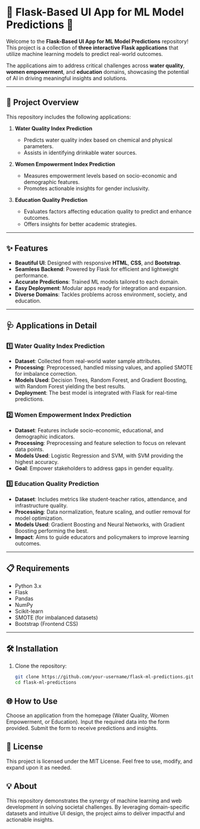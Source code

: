 # 🌟 Flask-Based UI App for ML Model Predictions 🌟  

Welcome to the **Flask-Based UI App for ML Model Predictions** repository! This project is a collection of **three interactive Flask applications** that utilize machine learning models to predict real-world outcomes.  

The applications aim to address critical challenges across **water quality**, **women empowerment**, and **education** domains, showcasing the potential of AI in driving meaningful insights and solutions.  

---

## 🚀 Project Overview  

This repository includes the following applications:  

1. **Water Quality Index Prediction**  
   - Predicts water quality index based on chemical and physical parameters.  
   - Assists in identifying drinkable water sources.  

2. **Women Empowerment Index Prediction**  
   - Measures empowerment levels based on socio-economic and demographic features.  
   - Promotes actionable insights for gender inclusivity.  

3. **Education Quality Prediction**  
   - Evaluates factors affecting education quality to predict and enhance outcomes.  
   - Offers insights for better academic strategies.  

---

## ✨ Features  

- **Beautiful UI**: Designed with responsive **HTML**, **CSS**, and **Bootstrap**.  
- **Seamless Backend**: Powered by Flask for efficient and lightweight performance.  
- **Accurate Predictions**: Trained ML models tailored to each domain.  
- **Easy Deployment**: Modular apps ready for integration and expansion.  
- **Diverse Domains**: Tackles problems across environment, society, and education.  

---

## 🩺 Applications in Detail  

### 1️⃣ **Water Quality Index Prediction**  
   - **Dataset**: Collected from real-world water sample attributes.  
   - **Processing**: Preprocessed, handled missing values, and applied SMOTE for imbalance correction.  
   - **Models Used**: Decision Trees, Random Forest, and Gradient Boosting, with Random Forest yielding the best results.  
   - **Deployment**: The best model is integrated with Flask for real-time predictions.  

### 2️⃣ **Women Empowerment Index Prediction**  
   - **Dataset**: Features include socio-economic, educational, and demographic indicators.  
   - **Processing**: Preprocessing and feature selection to focus on relevant data points.  
   - **Models Used**: Logistic Regression and SVM, with SVM providing the highest accuracy.  
   - **Goal**: Empower stakeholders to address gaps in gender equality.  

### 3️⃣ **Education Quality Prediction**  
   - **Dataset**: Includes metrics like student-teacher ratios, attendance, and infrastructure quality.  
   - **Processing**: Data normalization, feature scaling, and outlier removal for model optimization.  
   - **Models Used**: Gradient Boosting and Neural Networks, with Gradient Boosting performing the best.  
   - **Impact**: Aims to guide educators and policymakers to improve learning outcomes.  

---

## 📋 Requirements  

- Python 3.x  
- Flask  
- Pandas  
- NumPy  
- Scikit-learn  
- SMOTE (for imbalanced datasets)  
- Bootstrap (Frontend CSS)  

---

## 🛠️ Installation  

1. Clone the repository:  
   ```bash
   git clone https://github.com/your-username/flask-ml-predictions.git  
   cd flask-ml-predictions

   
## 🌐 How to Use
Choose an application from the homepage (Water Quality, Women Empowerment, or Education).
Input the required data into the form provided.
Submit the form to receive predictions and insights.


## 📜 License
This project is licensed under the MIT License. Feel free to use, modify, and expand upon it as needed.

## 💡 About
This repository demonstrates the synergy of machine learning and web development in solving societal challenges. By leveraging domain-specific datasets and intuitive UI design, the project aims to deliver impactful and actionable insights.
